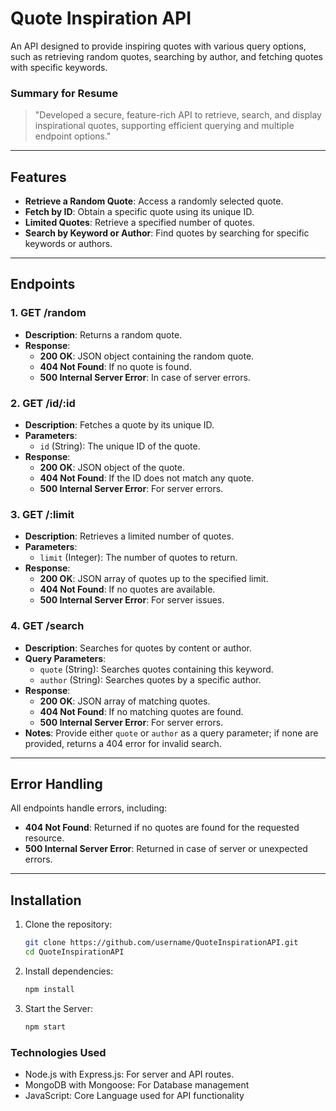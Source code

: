 # Quote Inspiration API

An API designed to provide inspiring quotes with various query options, such as retrieving random quotes, searching by author, and fetching quotes with specific keywords.

### Summary for Resume
> "Developed a secure, feature-rich API to retrieve, search, and display inspirational quotes, supporting efficient querying and multiple endpoint options."

---

## Features

- **Retrieve a Random Quote**: Access a randomly selected quote.
- **Fetch by ID**: Obtain a specific quote using its unique ID.
- **Limited Quotes**: Retrieve a specified number of quotes.
- **Search by Keyword or Author**: Find quotes by searching for specific keywords or authors.

---

## Endpoints

### 1. **GET /random**
   - **Description**: Returns a random quote.
   - **Response**:
     - **200 OK**: JSON object containing the random quote.
     - **404 Not Found**: If no quote is found.
     - **500 Internal Server Error**: In case of server errors.

### 2. **GET /id/:id**
   - **Description**: Fetches a quote by its unique ID.
   - **Parameters**:
     - `id` (String): The unique ID of the quote.
   - **Response**:
     - **200 OK**: JSON object of the quote.
     - **404 Not Found**: If the ID does not match any quote.
     - **500 Internal Server Error**: For server errors.

### 3. **GET /:limit**
   - **Description**: Retrieves a limited number of quotes.
   - **Parameters**:
     - `limit` (Integer): The number of quotes to return.
   - **Response**:
     - **200 OK**: JSON array of quotes up to the specified limit.
     - **404 Not Found**: If no quotes are available.
     - **500 Internal Server Error**: For server issues.

### 4. **GET /search**
   - **Description**: Searches for quotes by content or author.
   - **Query Parameters**:
     - `quote` (String): Searches quotes containing this keyword.
     - `author` (String): Searches quotes by a specific author.
   - **Response**:
     - **200 OK**: JSON array of matching quotes.
     - **404 Not Found**: If no matching quotes are found.
     - **500 Internal Server Error**: For server errors.
   - **Notes**: Provide either `quote` or `author` as a query parameter; if none are provided, returns a 404 error for invalid search.

---

## Error Handling

All endpoints handle errors, including:
- **404 Not Found**: Returned if no quotes are found for the requested resource.
- **500 Internal Server Error**: Returned in case of server or unexpected errors.

---

## Installation

1. Clone the repository:
   ```bash
   git clone https://github.com/username/QuoteInspirationAPI.git
   cd QuoteInspirationAPI
2. Install dependencies:
   ```bash
   npm install
3. Start the Server:
   ```bash
   npm start
### Technologies Used
- Node.js with Express.js: For server and API routes.
- MongoDB with Mongoose: For Database management
- JavaScript: Core Language used for API functionality

